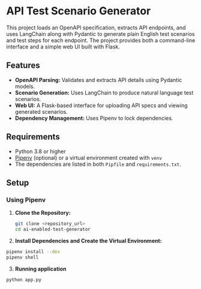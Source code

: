 # API Test Scenario Generator

This project loads an OpenAPI specification, extracts API endpoints, and uses LangChain along with Pydantic to generate plain English test scenarios and test steps for each endpoint. The project provides both a command-line interface and a simple web UI built with Flask.

## Features

- **OpenAPI Parsing:** Validates and extracts API details using Pydantic models.
- **Scenario Generation:** Uses LangChain to produce natural language test scenarios.
- **Web UI:** A Flask-based interface for uploading API specs and viewing generated scenarios.
- **Dependency Management:** Uses Pipenv to lock dependencies.

## Requirements

- Python 3.8 or higher
- [Pipenv](https://pipenv.pypa.io/en/latest/) (optional) or a virtual environment created with `venv`
- The dependencies are listed in both `Pipfile` and `requirements.txt`.

## Setup

### Using Pipenv

1. **Clone the Repository:**

   ```bash
   git clone <repository_url>
   cd ai-enabled-test-generator
   ```
2. **Install Dependencies and Create the Virtual Environment:**

```bash
pipenv install --dev
pipenv shell
```

3. **Running application**

```bash
python app.py
```


   
